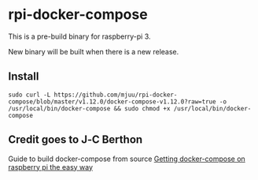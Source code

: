 # rpi-docker-compose
This is a pre-build binary for raspberry-pi 3.

New binary will be built when there is a new release.

Install
-------

    sudo curl -L https://github.com/mjuu/rpi-docker-compose/blob/master/v1.12.0/docker-compose-v1.12.0?raw=true -o /usr/local/bin/docker-compose && sudo chmod +x /usr/local/bin/docker-compose

Credit goes to J‑C Berthon
----------------------------
Guide to build docker-compose from source [Getting docker-compose on raspberry pi the easy way](https://www.berthon.eu/2017/getting-docker-compose-on-raspberry-pi-arm-the-easy-way/)
